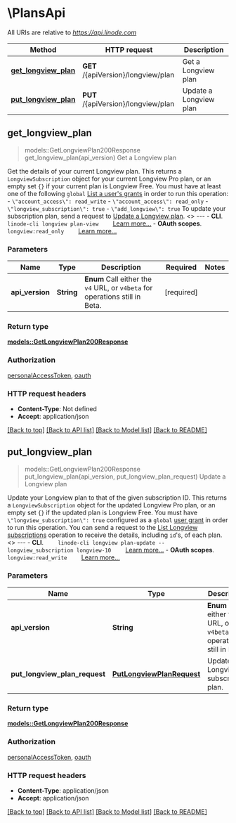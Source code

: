 # \PlansApi

All URIs are relative to *https://api.linode.com*

Method | HTTP request | Description
------------- | ------------- | -------------
[**get_longview_plan**](PlansApi.md#get_longview_plan) | **GET** /{apiVersion}/longview/plan | Get a Longview plan
[**put_longview_plan**](PlansApi.md#put_longview_plan) | **PUT** /{apiVersion}/longview/plan | Update a Longview plan



## get_longview_plan

> models::GetLongviewPlan200Response get_longview_plan(api_version)
Get a Longview plan

Get the details of your current Longview plan. This returns a `LongviewSubscription` object for your current Longview Pro plan, or an empty set `{}` if your current plan is Longview Free.  You must have at least one of the following `global` [List a user's grants](https://techdocs.akamai.com/linode-api/reference/get-user-grants) in order to run this operation:    - `\"account_access\": read_write`   - `\"account_access\": read_only`   - `\"longview_subscription\": true`   - `\"add_longview\": true`  To update your subscription plan, send a request to [Update a Longview plan](https://techdocs.akamai.com/linode-api/reference/put-longview-plan).   <<LB>>  ---   - __CLI__.      ```     linode-cli longview plan-view     ```      [Learn more...](https://techdocs.akamai.com/cloud-computing/docs/getting-started-with-the-linode-cli)  - __OAuth scopes__.      ```     longview:read_only     ```      [Learn more...](https://techdocs.akamai.com/linode-api/reference/get-started#oauth)

### Parameters


Name | Type | Description  | Required | Notes
------------- | ------------- | ------------- | ------------- | -------------
**api_version** | **String** | __Enum__ Call either the `v4` URL, or `v4beta` for operations still in Beta. | [required] |

### Return type

[**models::GetLongviewPlan200Response**](get_longview_plan_200_response.md)

### Authorization

[personalAccessToken](../README.md#personalAccessToken), [oauth](../README.md#oauth)

### HTTP request headers

- **Content-Type**: Not defined
- **Accept**: application/json

[[Back to top]](#) [[Back to API list]](../README.md#documentation-for-api-endpoints) [[Back to Model list]](../README.md#documentation-for-models) [[Back to README]](../README.md)


## put_longview_plan

> models::GetLongviewPlan200Response put_longview_plan(api_version, put_longview_plan_request)
Update a Longview plan

Update your Longview plan to that of the given subscription ID. This returns a `LongviewSubscription` object for the updated Longview Pro plan, or an empty set `{}` if the updated plan is Longview Free.  You must have `\"longview_subscription\": true` configured as a `global` [user grant](https://techdocs.akamai.com/linode-api/reference/get-user-grants) in order to run this operation.  You can send a request to the [List Longview subscriptions](https://techdocs.akamai.com/linode-api/reference/get-longview-subscriptions) operation to receive the details, including `id`'s, of each plan.   <<LB>>  ---   - __CLI__.      ```     linode-cli longview plan-update --longview_subscription longview-10     ```      [Learn more...](https://techdocs.akamai.com/cloud-computing/docs/getting-started-with-the-linode-cli)  - __OAuth scopes__.      ```     longview:read_write     ```      [Learn more...](https://techdocs.akamai.com/linode-api/reference/get-started#oauth)

### Parameters


Name | Type | Description  | Required | Notes
------------- | ------------- | ------------- | ------------- | -------------
**api_version** | **String** | __Enum__ Call either the `v4` URL, or `v4beta` for operations still in Beta. | [required] |
**put_longview_plan_request** | [**PutLongviewPlanRequest**](PutLongviewPlanRequest.md) | Update your Longview subscription plan. | [required] |

### Return type

[**models::GetLongviewPlan200Response**](get_longview_plan_200_response.md)

### Authorization

[personalAccessToken](../README.md#personalAccessToken), [oauth](../README.md#oauth)

### HTTP request headers

- **Content-Type**: application/json
- **Accept**: application/json

[[Back to top]](#) [[Back to API list]](../README.md#documentation-for-api-endpoints) [[Back to Model list]](../README.md#documentation-for-models) [[Back to README]](../README.md)

